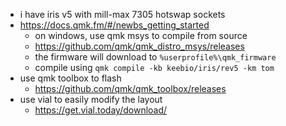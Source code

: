 
- i have iris v5 with mill-max 7305 hotswap sockets
- https://docs.qmk.fm/#/newbs_getting_started
  - on windows, use qmk msys to compile from source
  - https://github.com/qmk/qmk_distro_msys/releases
  - the firmware will download to `%userprofile%\qmk_firmware`
  - compile using `qmk compile -kb keebio/iris/rev5 -km tom`
- use qmk toolbox to flash
  - https://github.com/qmk/qmk_toolbox/releases
- use vial to easily modify the layout
  - https://get.vial.today/download/